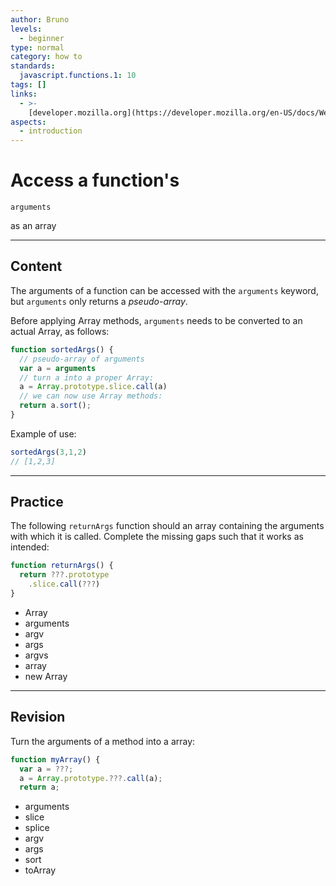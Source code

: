 ```yaml
---
author: Bruno
levels:
  - beginner
type: normal
category: how to
standards:
  javascript.functions.1: 10
tags: []
links:
  - >-
    [developer.mozilla.org](https://developer.mozilla.org/en-US/docs/Web/JavaScript/Reference/Functions/arguments){documentation}
aspects:
  - introduction
---
```


# Access a function's 

`arguments`

 as an array


---

## Content

The arguments of a function can be accessed with the `arguments` keyword, but `arguments` only returns a *pseudo-array*.

Before applying Array methods, `arguments` needs to be converted to an actual Array, as follows:

```javascript
function sortedArgs() {
  // pseudo-array of arguments
  var a = arguments
  // turn a into a proper Array:
  a = Array.prototype.slice.call(a)
  // we can now use Array methods:
  return a.sort();
}
```

Example of use:

```javascript
sortedArgs(3,1,2)
// [1,2,3]
```


---

## Practice

The following `returnArgs` function should an array containing the arguments with which it is called. Complete the missing gaps such that it works as intended:

```javascript
function returnArgs() {
  return ???.prototype
    .slice.call(???)
}
```

* Array
* arguments
* argv
* args
* argvs
* array
* new Array


---

## Revision

Turn the arguments of a method into a array:

```javascript
function myArray() {
  var a = ???;
  a = Array.prototype.???.call(a);
  return a;
```

* arguments
* slice
* splice
* argv
* args
* sort
* toArray

